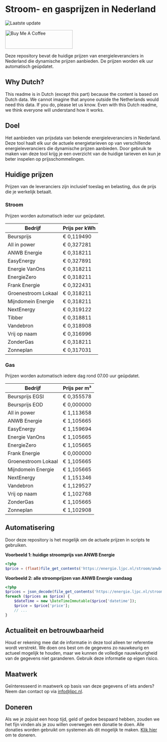 # Stroom- en gasprijzen in Nederland

![Laatste update](https://img.shields.io/badge/laatste%20update-2023--08--30%2022%3A00%20CET-brightgreen)

<a href="https://www.buymeacoffee.com/Lars-" target="_blank"><img src="https://cdn.buymeacoffee.com/buttons/v2/default-orange.png" alt="Buy Me A Coffee" height="60" style="height: 60px !important;width: 217px !important;" ></a>

Deze repository bevat de huidige prijzen van energieleveranciers in Nederland die dynamische prijzen aanbieden. De prijzen worden elk uur automatisch geüpdatet.

## Why Dutch?

This readme is in Dutch (except this part) because the content is based on Dutch data. We cannot imagine that anyone outside the Netherlands would need this data. If you do, please let us know. Even with this Dutch readme, we think
everyone will understand how it works.

## Doel

Het aanbieden van prijsdata van bekende energieleveranciers in Nederland. Deze tool haalt elk uur de actuele energietarieven op van verschillende energieleveranciers die dynamische prijzen aanbieden. Door gebruik te maken van deze tool
krijg je een overzicht van de huidige tarieven en kun je beter inspelen op prijsschommelingen.

## Huidige prijzen

Prijzen van de leveranciers zijn inclusief toeslag en belasting, dus de prijs die je werkelijk betaalt.

### Stroom

Prijzen worden automatisch ieder uur geüpdatet.

 Bedrijf | Prijs per kWh 
---------|---------------
Beursprijs | € 0,119490
All in power | € 0,327281
ANWB Energie | € 0,318211
EasyEnergy | € 0,327891
Energie VanOns | € 0,318211
EnergieZero | € 0,318211
Frank Energie | € 0,322431
Groenestroom Lokaal | € 0,318211
Mijndomein Energie | € 0,318211
NextEnergy | € 0,319122
Tibber | € 0,318811
Vandebron | € 0,318908
Vrij op naam | € 0,316996
ZonderGas | € 0,318211
Zonneplan | € 0,317031


### Gas

Prijzen worden automatisch iedere dag rond 07.00 uur geüpdatet.

 Bedrijf | Prijs per m³ 
---------|--------------
Beursprijs EGSI | € 0,355578
Beursprijs EOD | € 0,000000
All in power | € 1,113658
ANWB Energie | € 1,105665
EasyEnergy | € 1,159694
Energie VanOns | € 1,105665
EnergieZero | € 1,105665
Frank Energie | € 0,000000
Groenestroom Lokaal | € 1,105665
Mijndomein Energie | € 1,105665
NextEnergy | € 1,151346
Vandebron | € 1,129527
Vrij op naam | € 1,102768
ZonderGas | € 1,105665
Zonneplan | € 1,102908


## Automatisering

Door deze repository is het mogelijk om de actuele prijzen in scripts te gebruiken.

**Voorbeeld 1: huidige stroomprijs van ANWB Energie**

```php
<?php
$price = (float)file_get_contents('https://energie.ljpc.nl/stroom/anwb-energie-nu.txt');

```

**Voorbeeld 2: alle stroomprijzen van ANWB Energie vandaag**

```php
<?php
$prices = json_decode(file_get_contents('https://energie.ljpc.nl/stroom/all-in-power-vandaag.json'),true);
foreach ($prices as $price) {
    $dateTime = new \DateTimeImmutable($price['datetime']);
    $price = $price['price'];
    // ...
}
```

## Actualiteit en betrouwbaarheid

Houd er rekening mee dat de informatie in deze tool alleen ter referentie wordt verstrekt. We doen ons best om de gegevens zo nauwkeurig en actueel mogelijk te houden, maar we kunnen de volledige nauwkeurigheid van de gegevens niet
garanderen. Gebruik deze informatie op eigen risico.

## Maatwerk

Geïnteresseerd in maatwerk op basis van deze gegevens of iets anders? Neem dan contact op
via [info@ljpc.nl](mailto:info@ljpc.nl?subject=Energie%20prijzen).

## Doneren

Als we je zojuist een hoop tijd, geld of gedoe bespaard hebben, zouden we het fijn vinden als je zou willen overwegen een
donatie te doen. Alle donaties worden gebruikt om systemen als dit mogelijk te
maken. [Klik hier](https://www.buymeacoffee.com/Lars-) om te doneren.
